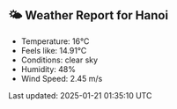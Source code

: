 <!-- WEATHER-START -->
## 🌤 Weather Report for Hanoi

- Temperature: 16°C
- Feels like: 14.91°C
- Conditions: clear sky
- Humidity: 48%
- Wind Speed: 2.45 m/s

Last updated: 2025-01-21 01:35:10 UTC
<!-- WEATHER-END -->
